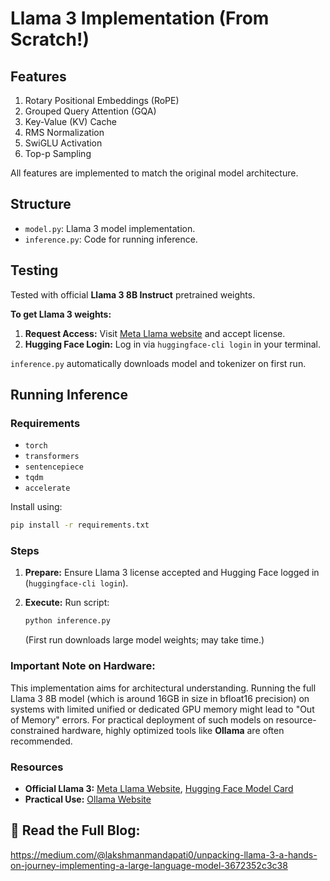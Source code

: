 # **Llama 3 Implementation (From Scratch!)**

## **Features**
1.  Rotary Positional Embeddings (RoPE)
2.  Grouped Query Attention (GQA)
3.  Key-Value (KV) Cache
4.  RMS Normalization
5.  SwiGLU Activation
6.  Top-p Sampling

All features are implemented to match the original model architecture.

## **Structure**
* `model.py`: Llama 3 model implementation.
* `inference.py`: Code for running inference.

## **Testing**
Tested with official **Llama 3 8B Instruct** pretrained weights.

**To get Llama 3 weights:**
1.  **Request Access:** Visit [Meta Llama website](https://ai.meta.com/llama/) and accept license.
2.  **Hugging Face Login:** Log in via `huggingface-cli login` in your terminal.

`inference.py` automatically downloads model and tokenizer on first run.

## **Running Inference**

### **Requirements**
* `torch`
* `transformers`
* `sentencepiece`
* `tqdm`
* `accelerate`

Install using:

```bash
pip install -r requirements.txt
```


### **Steps**
1.  **Prepare:** Ensure Llama 3 license accepted and Hugging Face logged in (`huggingface-cli login`).
2.  **Execute:** Run script:

    ```bash
    python inference.py
    ```
    (First run downloads large model weights; may take time.)

### **Important Note on Hardware:**

This implementation aims for architectural understanding. Running the full Llama 3 8B model (which is around 16GB in size in bfloat16 precision) on systems with limited unified or dedicated GPU memory might lead to "Out of Memory" errors. For practical deployment of such models on resource-constrained hardware, highly optimized tools like **Ollama** are often recommended.

### **Resources**
* **Official Llama 3:** [Meta Llama Website](https://ai.meta.com/llama/), [Hugging Face Model Card](https://huggingface.co/meta-llama/Meta-Llama-3-8B-Instruct)
* **Practical Use:** [Ollama Website](https://ollama.com/)
## 📖 Read the Full Blog:
https://medium.com/@lakshmanmandapati0/unpacking-llama-3-a-hands-on-journey-implementing-a-large-language-model-3672352c3c38
